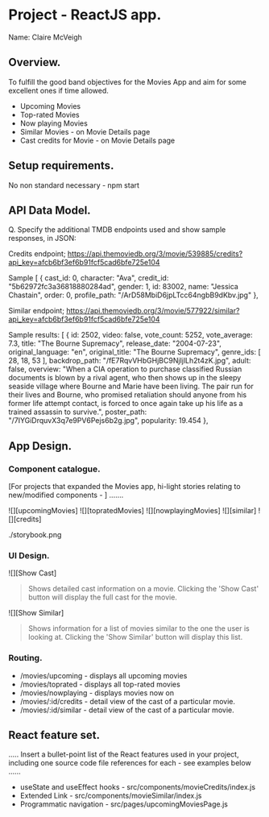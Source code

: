 # Project - ReactJS app.

Name: Claire McVeigh

## Overview.

To fulfill the good band objectives for the Movies App and aim for some excellent ones if time allowed. 

 
 + Upcoming Movies
 + Top-rated Movies
 + Now playing Movies
 + Similar Movies - on Movie Details page
 + Cast credits for Movie - on Movie Details page

## Setup requirements.
No non standard necessary - npm start

## API Data Model.

Q. Specify the additional TMDB endpoints used and show sample responses, in JSON:


Credits endpoint; https://api.themoviedb.org/3/movie/539885/credits?api_key=afcb6bf3ef6b91fcf5cad6bfe725e104

Sample
[
{
cast_id: 0,
character: "Ava",
credit_id: "5b62972fc3a36818880284ad",
gender: 1,
id: 83002,
name: "Jessica Chastain",
order: 0,
profile_path: "/ArD58MbiD6jpLTcc64ngbB9dKbv.jpg"
},

Similar endpoint; https://api.themoviedb.org/3/movie/577922/similar?api_key=afcb6bf3ef6b91fcf5cad6bfe725e104

Sample
results: [
{
id: 2502,
video: false,
vote_count: 5252,
vote_average: 7.3,
title: "The Bourne Supremacy",
release_date: "2004-07-23",
original_language: "en",
original_title: "The Bourne Supremacy",
genre_ids: [
28,
18,
53
],
backdrop_path: "/fE7RqvVHbGHjBC9NjIjlLh2t4zK.jpg",
adult: false,
overview: "When a CIA operation to purchase classified Russian documents is blown by a rival agent, who then shows up in the sleepy seaside village where Bourne and Marie have been living. The pair run for their lives and Bourne, who promised retaliation should anyone from his former life attempt contact, is forced to once again take up his life as a trained assassin to survive.",
poster_path: "/7IYGiDrquvX3q7e9PV6Pejs6b2g.jpg",
popularity: 19.454
},

## App Design.

### Component catalogue.

 [For projects that expanded the Movies app, hi-light stories relating to new/modified components - ] .......

![][upcomingMovies]
![][topratedMovies]
![][nowplayingMovies]
![][similar]
![][credits]

./storybook.png

### UI Design.

![][Show Cast]
>Shows detailed cast information on a movie. Clicking the 'Show Cast' button will display the full cast for the movie.

![][Show Similar]
>Shows information for a list of movies similar to the one the user is looking at. Clicking the 'Show Similar' button will display this list.

### Routing.


+ /movies/upcoming - displays all upcoming movies
+ /movies/toprated - displays all top-rated movies
+ /movies/nowplaying - displays movies now on
+ /movies/:id/credits - detail view of the cast of a particular movie.
+ /movies/:id/similar - detail view of the cast of a particular movie.


## React feature set.

..... Insert a bullet-point list of the React features used in your project, including one source code file references for each - see examples below ......

+ useState and useEffect hooks - src/components/movieCredits/index.js
+ Extended Link - src/components/movieSimilar/index.js
+ Programmatic navigation - src/pages/upcomingMoviesPage.js


